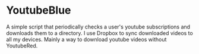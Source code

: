 # YoutubeBlue

A simple script that periodically checks a user's youtube subscriptions and downloads them to a directory. 
I use Dropbox to sync downloaded videos to all my devices. 
Mainly a way to download youtube videos without YoutubeRed. 
